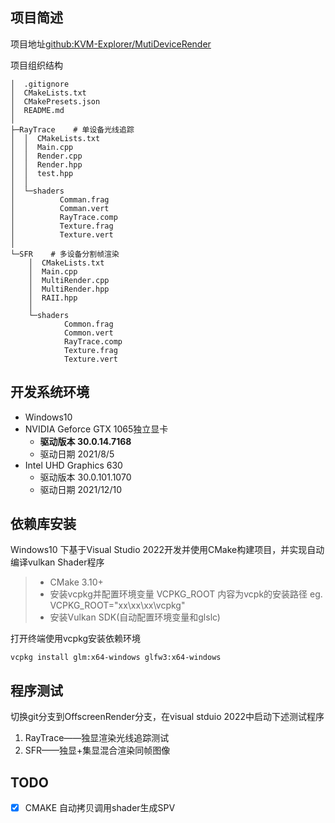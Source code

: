 

## 项目简述

项目地址[github:KVM-Explorer/MutiDeviceRender](https://github.com/KVM-Explorer/MutiDeviceRender)

项目组织结构
```
│  .gitignore
│  CMakeLists.txt
│  CMakePresets.json
│  README.md
│
├─RayTrace    # 单设备光线追踪
│  │  CMakeLists.txt
│  │  Main.cpp
│  │  Render.cpp
│  │  Render.hpp
│  │  test.hpp
│  │
│  └─shaders
│          Comman.frag
│          Comman.vert
│          RayTrace.comp
│          Texture.frag
│          Texture.vert
│
└─SFR    # 多设备分割帧渲染
    │  CMakeLists.txt
    │  Main.cpp
    │  MultiRender.cpp
    │  MultiRender.hpp
    │  RAII.hpp
    │
    └─shaders
            Common.frag
            Common.vert
            RayTrace.comp
            Texture.frag
            Texture.vert
```
## 开发系统环境

- Windows10
- NVIDIA Geforce GTX 1065独立显卡
    - **驱动版本 30.0.14.7168**
    - 驱动日期 2021/8/5
- Intel UHD Graphics 630
    - 驱动版本 30.0.101.1070
    - 驱动日期 2021/12/10
## 依赖库安装

Windows10 下基于Visual Studio 2022开发并使用CMake构建项目，并实现自动编译vulkan Shader程序

> - CMake 3.10+
> - 安装vcpkg并配置环境变量 VCPKG_ROOT 内容为vcpk的安装路径 eg. VCPKG_ROOT="xx\xx\xx\vcpkg"
> - 安装Vulkan SDK(自动配置环境变量和glslc)

打开终端使用vcpkg安装依赖环境
```shell
vcpkg install glm:x64-windows glfw3:x64-windows
```
## 程序测试

切换git分支到OffscreenRender分支，在visual stduio 2022中启动下述测试程序

1. RayTrace——独显渲染光线追踪测试
2. SFR——独显+集显混合渲染同帧图像
## TODO

- [x]  CMAKE 自动拷贝调用shader生成SPV